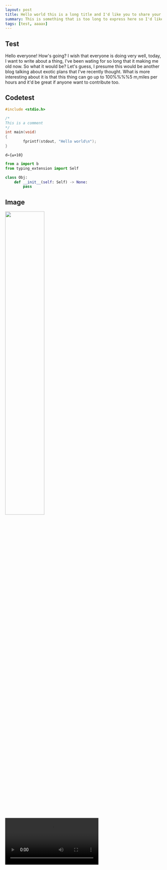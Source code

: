 ```yaml
---
layout: post
title: Hello world this is a long title and I'd like you to share your thoughts
summary: This is something that is too long to express here so I'd like you to share your thoughts on this page.
tags: [test, aaaax]
---
```


## Test
Hello everyone! How's going? I wish that everyone is doing very well, today, I want to write about a thing, I've been wating for so long that
it making me old now. So what it would be? Let's guess, I presume this would be another blog talking about exotic plans that I've recently thought. What is more interesting about it is that this thing can go up to 100%%%%5 m,miles per hours and it'd be great if anyone want to contribute too.

## Codetest
```c
#include <stdio.h>

/*
This is a comment
*/
int main(void)
{
	    fprintf(stdout, "Hello world\n");
}
```

```apl
d←{⍵×10}
```

```py
from a import b
from typing_extension import Self

class Obj:
	def __init__(self: Self) -> None:
		pass
```

## Image
<img src="https://i.imgur.com/Ycu6oG5.jpeg" width="50%" />
<video controls>
	<source src="https://ia801604.us.archive.org/6/items/ps16-720pps16-720pps16-720p/%5BDeadToonsIndia%5D%20Pok%C3%A9mon%20S16E01%20%5B480p%5D%20%5BHin-Tam-Tel-Eng%5D%20Muilti%20Audio.mp4" type="video/mp4">
</video>

